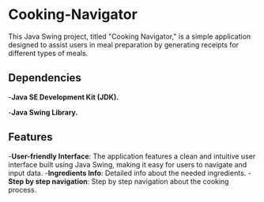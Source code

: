 # Cooking-Navigator

This Java Swing project, titled "Cooking Navigator," is a simple application designed to assist users in meal preparation by generating receipts for different types of meals. 

## Dependencies
-**Java SE Development Kit (JDK).**

-**Java Swing Library.**

## Features
-**User-friendly Interface**: The application features a clean and intuitive user interface built using Java Swing, making it easy for users to navigate and input data.
-**Ingredients Info**: Detailed info about the needed ingredients.
-**Step by step navigation**: Step by step navigation about the cooking process.
